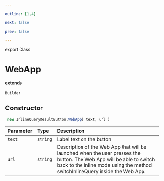 ```yaml
---

outline: [1,4]

next: false

prev: false

---
```


export Class
# WebApp
#### extends
 `Builder`

## Constructor
```ts
 new InlineQueryResultButton.WebApp( text, url )
 ```
| Parameter | Type | Description |
| :--- | :--- | :--- |
| `text` | `string` | Label text on the button |
| `url` | `string` | Description of the Web App that will be launched when the user presses the button. The Web App will be able to switch back to the inline mode using the method switchInlineQuery inside the Web App. |
